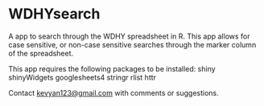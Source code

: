 # WDHYsearch

A app to search through the WDHY spreadsheet in R. This app allows for case sensitive, or non-case sensitive searches through the marker column of the spreadsheet. 

This app requires the following packages to be installed:
shiny
shinyWidgets
googlesheets4
stringr
rlist
httr

Contact kevyan123@gmail.com with comments or suggestions.
